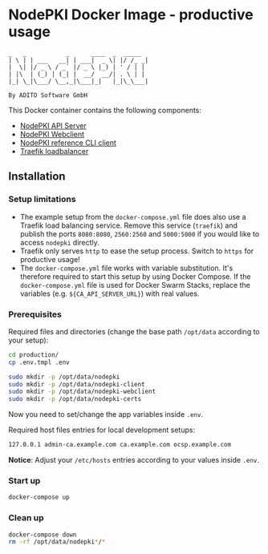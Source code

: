 # NodePKI Docker Image - productive usage

```
_   _           _      ____  _  _____
| \ | | ___   __| | ___|  _ \| |/ /_ _|
|  \| |/ _ \ / _` |/ _ \ |_) | ' / | |
| |\  | (_) | (_| |  __/  __/| . \ | |
|_| \_|\___/ \__,_|\___|_|   |_|\_\___|

By ADITO Software GmbH
```

This Docker container contains the following components:
* [NodePKI API Server](https://github.com/aditosoftware/nodepki/)
* [NodePKI Webclient](https://github.com/aditosoftware/nodepki-webclient/)
* [NodePKI reference CLI client](https://github.com/aditosoftware/nodepki-client/)
* [Traefik loadbalancer](https://traefik.io/)

## Installation

### Setup limitations
- The example setup from the `docker-compose.yml` file does also use a Traefik load balancing service. Remove this service (`traefik`) and publish the ports `8080:8080`, `2560:2560` and `5000:5000` if you would like to access `nodepki` directly.
- Traefik only serves `http` to ease the setup process. Switch to `https` for productive usage!
- The `docker-compose.yml` file works with variable substitution. It's therefore required to start this setup by using Docker Compose. If the `docker-compose.yml` file is used for Docker Swarm Stacks, replace the variables (e.g. `${CA_API_SERVER_URL}`) with real values.

### Prerequisites

Required files and directories (change the base path `/opt/data` according to your setup):
```bash
cd production/
cp .env.tmpl .env

sudo mkdir -p /opt/data/nodepki
sudo mkdir -p /opt/data/nodepki-client
sudo mkdir -p /opt/data/nodepki-webclient
sudo mkdir -p /opt/data/nodepki-certs
```

Now you need to set/change the app variables inside `.env`.

Required host files entries for local development setups:
```bash
127.0.0.1 admin-ca.example.com ca.example.com ocsp.example.com
```
**Notice**: Adjust your `/etc/hosts` entries according to your values inside `.env`.

### Start up
```bash
docker-compose up
```

### Clean up
```bash
docker-compose down
rm -rf /opt/data/nodepki*/*
```
